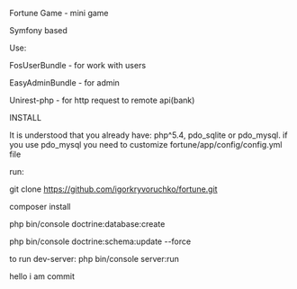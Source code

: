 Fortune Game - mini game

Symfony based

Use:

FosUserBundle - for work with users

EasyAdminBundle - for admin

Unirest-php - for http request to remote api(bank)

INSTALL

It is understood that you already have: php^5.4, pdo_sqlite or pdo_mysql.
if you use pdo_mysql you need to customize fortune/app/config/config.yml file

run:

git clone https://github.com/igorkryvoruchko/fortune.git

composer install

php bin/console doctrine:database:create

php bin/console doctrine:schema:update --force

to run dev-server: php bin/console server:run

hello i am commit


